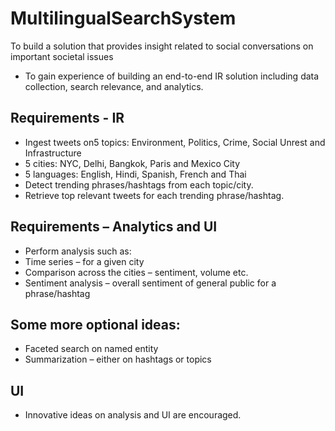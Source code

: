 # MultilingualSearchSystem
To build a solution that provides insight related to social conversations on important societal issues
* To gain experience of building an end-to-end IR solution including data collection, search relevance, and analytics.
## Requirements - IR
* Ingest tweets on5 topics: Environment, Politics, Crime, Social Unrest and Infrastructure
* 5 cities: NYC, Delhi, Bangkok, Paris and Mexico City
* 5 languages: English, Hindi, Spanish, French and Thai
* Detect trending phrases/hashtags from each topic/city.
* Retrieve top relevant tweets for each trending phrase/hashtag.
## Requirements – Analytics and UI
* Perform analysis such as:
* Time series – for a given city
* Comparison across the cities – sentiment, volume etc.
* Sentiment analysis – overall sentiment of general public for a phrase/hashtag
## Some more optional ideas:
* Faceted search on named entity
* Summarization – either on hashtags or topics
## UI
* Innovative ideas on analysis and UI are encouraged. 
